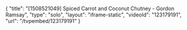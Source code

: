 {
    "title": "[1508521049] Spiced Carrot and Coconut Chutney - Gordon Ramsay",
    "type": "solo",
    "layout": "iframe-static",
    "videoId": "123179191",
    "url": "\/tvpembed\/123179191"
}